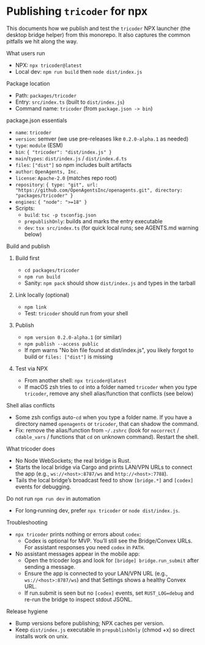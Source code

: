 # Publishing `tricoder` for npx

This documents how we publish and test the `tricoder` NPX launcher (the desktop bridge helper) from this monorepo. It also captures the common pitfalls we hit along the way.

What users run
- NPX: `npx tricoder@latest`
- Local dev: `npm run build` then `node dist/index.js`

Package location
- Path: `packages/tricoder`
- Entry: `src/index.ts` (built to `dist/index.js`)
- Command name: `tricoder` (from `package.json -> bin`)

package.json essentials
- `name`: `tricoder`
- `version`: semver (we use pre-releases like `0.2.0-alpha.1` as needed)
- `type`: `module` (ESM)
- `bin`: `{ "tricoder": "dist/index.js" }`
- `main`/`types`: `dist/index.js` / `dist/index.d.ts`
- `files`: `["dist"]` so npm includes built artifacts
- `author`: `OpenAgents, Inc.`
- `license`: `Apache-2.0` (matches repo root)
- `repository`: `{ type: "git", url: "https://github.com/OpenAgentsInc/openagents.git", directory: "packages/tricoder" }`
- `engines`: `{ "node": ">=18" }`
- Scripts:
  - `build`: `tsc -p tsconfig.json`
  - `prepublishOnly`: builds and marks the entry executable
  - `dev`: `tsx src/index.ts` (for quick local runs; see AGENTS.md warning below)

Build and publish
1) Build first
   - `cd packages/tricoder`
   - `npm run build`
   - Sanity: `npm pack` should show `dist/index.js` and types in the tarball

2) Link locally (optional)
   - `npm link`
   - Test: `tricoder` should run from your shell

3) Publish
   - `npm version 0.2.0-alpha.1` (or similar)
   - `npm publish --access public`
   - If npm warns "No bin file found at dist/index.js", you likely forgot to build or `files: ["dist"]` is missing

4) Test via NPX
   - From another shell: `npx tricoder@latest`
   - If macOS zsh tries to `cd` into a folder named `tricoder` when you type `tricoder`, remove any shell alias/function that conflicts (see below)

Shell alias conflicts
- Some zsh configs auto-`cd` when you type a folder name. If you have a directory named `openagents` or `tricoder`, that can shadow the command.
- Fix: remove the alias/function from `~/.zshrc` (look for `nocorrect` / `cdable_vars` / functions that `cd` on unknown command). Restart the shell.

What tricoder does
- No Node WebSockets; the real bridge is Rust.
- Starts the local bridge via Cargo and prints LAN/VPN URLs to connect the app (e.g., `ws://<host>:8787/ws` and `http://<host>:7788`).
- Tails the local bridge’s broadcast feed to show `[bridge.*]` and `[codex]` events for debugging.

Do not run `npm run dev` in automation
- For long‑running dev, prefer `npx tricoder` or `node dist/index.js`.

Troubleshooting
- `npx tricoder` prints nothing or errors about `codex`:
  - Codex is optional for MVP. You’ll still see the Bridge/Convex URLs. For assistant responses you need `codex` in `PATH`.
- No assistant messages appear in the mobile app:
  - Open the tricoder logs and look for `[bridge] bridge.run_submit` after sending a message.
  - Ensure the app is connected to your LAN/VPN URL (e.g., `ws://<host>:8787/ws`) and that Settings shows a healthy Convex URL.
  - If run.submit is seen but no `[codex]` events, set `RUST_LOG=debug` and re-run the bridge to inspect stdout JSONL.

Release hygiene
- Bump versions before publishing; NPX caches per version.
- Keep `dist/index.js` executable in `prepublishOnly` (chmod +x) so direct installs work on unix.
